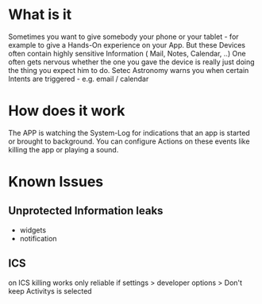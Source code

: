 What is it
==========

Sometimes you want to give somebody your phone or your tablet - for example to give a Hands-On experience on your App. But these Devices often contain highly sensitive Information ( Mail, Notes, Calendar, ..) 
One often gets nervous whether the one you gave the device is really just doing the thing you expect him to do.
Setec Astronomy warns you when certain Intents are triggered - e.g. email / calendar

How does it work
================

The APP is watching the System-Log for indications that an app is started or brought to background. You can configure Actions on these events like killing the app or playing a sound. 

Known Issues
============

Unprotected Information leaks
-----------------------------
 * widgets
 * notification

ICS
---
on ICS killing works only reliable if settings > developer options > Don't keep Activitys is selected
